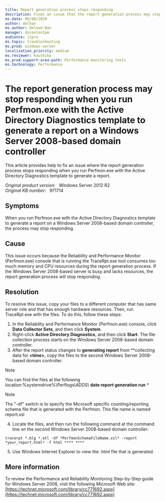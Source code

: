 ```yaml
---
title: Report generation process stops responding
description: Fixes an issue that the report generation process may stop responding when you run Perfmon.exe with the Active Directory Diagnostics template to generate a report.
ms.date: 09/08/2020
author: delhan
ms.author: Delead-Han
manager: dscontentpm
audience: itpro
ms.topic: troubleshooting
ms.prod: windows-server
localization_priority: medium
ms.reviewer: kaushika
ms.prod-support-area-path: Performance monitoring tools
ms.technology: Performance
---
```

# The report generation process may stop responding when you run Perfmon.exe with the Active Directory Diagnostics template to generate a report on a Windows Server 2008-based domain controller

This article provides help to fix an issue where the report generation process stops responding when you run Perfmon.exe with the Active Directory Diagnostics template to generate a report.

_Original product version:_ &nbsp; Windows Server 2012 R2  
_Original KB number:_ &nbsp; 971714

## Symptoms

When you run Perfmon.exe with the Active Directory Diagnostics template to generate a report on a Windows Server 2008-based domain controller, the process may stop responding.

## Cause

This issue occurs because the Reliability and Performance Monitor (Perfmon.exe) console that is running the TraceRpt.exe tool consumes too much memory and CPU resources during the report generation process. If the Windows Server 2008-based server is busy and lacks resources, the report generation process will stop responding.

## Resolution

To resolve this issue, copy your files to a different computer that has same server role and that has enough hardware resources. Then, run TraceRpt.exe with the files. To do this, follow these steps:

1. In the Reliability and Performance Monitor (Perfmon.exe) console, click **Data Collector Sets**, and then click
 **System**.
2. Right-click **Active Directory Diagnostics**, and then click **Start**. The file collection process starts on the Windows Server 2008-based domain controller.
3. After the report status changes to **generating report** from **collecting data for
**\<time>**, copy the files to the second Windows Server 2008-based domain controller.

> [!NOTE]
> You can find the files at the following location:%systemdrive%\Perflogs\ADDS\ **date report generation run** \*

> [!NOTE]
> Ths "-df" switch is to specify the Microsoft specific counting/reporting schema file that is generated with the Perfmon. This file name is named report.xsl
4. Locate the files, and then run the following command at the command line on the second Windows Server 2008-based domain controller:

```console
tracerpt *.blg *.etl -df *PerfmonSchemaFileName.xsl* -report *your_report.html* -f html **** ****
```

5. Use Windows Internet Explorer to view the .html file that is generated.

## More information

To review the Performance and Reliability Monitoring Step-by-Step guide for Windows Server 2008, visit the following Microsoft Web site: [https://technet.microsoft.com/library/cc771692.aspx](https://technet.microsoft.com/library/cc771692.aspx)
